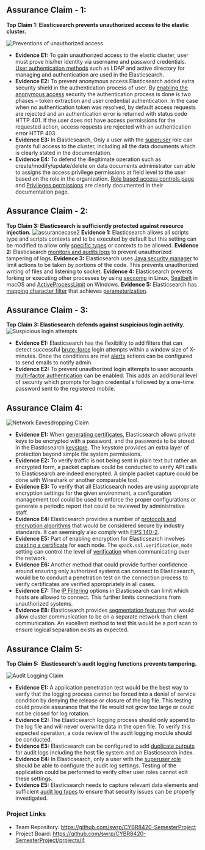 

## Assurance Claim - 1: 

**Top Claim 1: Elasticsearch prevents unauthorized access to the elastic cluster.**

![Preventions of unauthorized access](https://github.com/swrp/CYBR8420-SemesterProject/blob/maddagada/Assurance-Cases/Assurance%20Case-Preventing%20unauthorized%20access.png)

* **Evidence E1:** To gain unauthorized access to the elastic cluster, user must prove his/her identity via username and password credentials. [User authentication methods](https://www.elastic.co/guide/en/shield/current/setting-up-authentication.html) such as LDAP and active directory for managing and authentication are used in the Elasticsearch.
* **Evidence E2:** To prevent anonymous access Elasticsearch added extra security shield in the authentication process of user. By [enabling the anonymous access](https://www.elastic.co/guide/en/shield/current/anonymous-access.html) security the authentication process is done is two phases – token extraction and user credential authentication. In the case when no authentication token was resolved, by default access requests are rejected and an authentication error is returned with status code HTTP 401. If the user does not have access permissions for the requested action, access requests are rejected with an authentication error HTTP 403. 
* **Evidence E3:** In Elasticsearch, Only a user with the [superuser](https://www.elastic.co/guide/en/elastic-stack-overview/6.4/built-in-roles.html) role can grants full access to the cluster, including all the data documents which is clearly stated in the documentation.
* **Evidence E4:** To defend the illegitimate operation such as create/modify/update/delete on data documents administrator can able to assigns the access privilege permissions at field level to the user based on the role in the organization. [Role based access controls page](https://www.elastic.co/guide/en/elastic-stack-overview/6.4/authorization.html) and [Privileges permissions](https://www.elastic.co/guide/en/elastic-stack-overview/6.4/security-privileges.html) are clearly documented in their documentation page.


## Assurance Claim - 2:
**Top Claim 3: Elasticsearch is sufficiently protected against resource injection.**
![assurancecase2](https://user-images.githubusercontent.com/33559403/46900815-ebed0d00-ce65-11e8-8d19-b112d69ab9cd.png)
**Evidence 1:** Elasticsearch allows all scripts type and scripts contexts and to be executed by default but this setting can be modified to allow only [specific types]( https://www.elastic.co/guide/en/elasticsearch/reference/current/modules-scripting-security.html) or contexts to be allowed.
**Evidence 2:** Elasticsearch [monitors and audits logs](https://www.elastic.co/guide/en/elastic-stack-overview/6.4/audit-event-types.html) to prevent unauthorized tampering of logs.
**Evidence 3:** Elasticsearch uses [Java security manager](https://www.elastic.co/guide/en/elasticsearch/reference/current/modules-scripting-security.html) to limit actions to be taken by portions of the code. This prevents unauthorized writing of files and listening to socket.
**Evidence 4:** Elasticsearch prevents forking or executing other processes by using [seccomp]( https://en.wikipedia.org/wiki/Seccomp) in Linux, [Seatbelt](https://www.chromium.org/developers/design-documents/sandbox/osx-sandboxing-design) in macOS and [ActiveProcessLimit]( https://msdn.microsoft.com/en-us/library/windows/desktop/ms684147) on Windows.
**Evidence 5:** Elasticsearch has [mapping character filter]( https://www.elastic.co/guide/en/elasticsearch/guide/master/char-filters.html) that achieves [parameterization]( https://www.elastic.co/guide/en/elasticsearch/reference/current/modules-scripting-security.html).

## Assurance Claim - 3: 
**Top Claim 3: Elasticsearch defends against suspicious login activity.**
![Suspicious login attempts](https://github.com/swrp/CYBR8420-SemesterProject/blob/swrp/Assurance-Cases/Assurance-Claim.png)
* **Evidence E1:** Elasticsearch has the flexibility to add filters that can detect successful [brute-force](https://www.elastic.co/blog/integrating-elasticsearch-with-arcsight-siem-part-4) login attempts within a window size of X-minutes. Once the conditions are met [alerts](https://www.elastic.co/guide/en/watcher/current/actions.html#actions-email) actions can be configured to send emails to notify admin.
* **Evidence E2:** To prevent unauthorized login attempts to user accounts [multi-factor authentication](https://www.elastic.co/guide/en/cloud/current/ec-account-security.html) can be enabled. This adds an additional level of security which prompts for login credential's followed by a one-time password sent to the registered mobile.  

## Assurance Claim 4:
![Network Eavesdropping Claim](https://github.com/swrp/CYBR8420-SemesterProject/blob/mabaumgartner/Assurance-Cases/Assurance%20Claim%204.png)

* **Evidence E1:** When [generating certificates](https://www.elastic.co/guide/en/elasticsearch/reference/6.4/configuring-tls.html#node-certificates), Elasticsearch allows private keys to be encrypted with a password, and the passwords to be stored in the Elasticsearch [keystore](https://www.elastic.co/guide/en/elasticsearch/reference/current/secure-settings.html).  The keystore provides an extra layer of protection beyond simple file system permissions.
* **Evidence E2:** To verify traffic is not being sent in plain text but rather an encrypted form, a packet capture could be conducted to verify API calls to Elasticsearch are indeed encrypted.  A simple packet capture could be done with Wireshark or another comparable tool. 
* **Evidence E3:** To verify that all Elasticsearch nodes are using appropriate encryption settings for the given environment, a configuration management tool could be used to enforce the proper configurations or generate a periodic report that could be reviewed by administrative staff.
* **Evidence E4:** Elasticsearch provides a number of [protocols and encryption algorithms](https://www.elastic.co/guide/en/elasticsearch/reference/6.4/security-settings.html#ssl-tls-settings) that would be considered secure by industry standards.  It can seemingly also comply with [FIPS 140-2](https://www.elastic.co/guide/en/elasticsearch/reference/6.4/fips-140-compliance.html#fips-140-compliance).
* **Evidence E5:** Part of enabling encryption for Elasticsearch involves [creating a certificate](https://www.elastic.co/guide/en/elasticsearch/reference/6.4/configuring-tls.html#node-certificates) for each node.  The `xpack.ssl.verification_mode` setting can control the level of [verification](https://www.elastic.co/guide/en/elasticsearch/reference/6.4/security-settings.html#ssl-tls-settings) when communicating over the network.
* **Evidence E6:** Another method that could provide further confidence around ensuring only authorized systems can connect to Elasticsearch, would be to conduct a penetration test on the connection process to verify certificates are verified appropriately in all cases.
* **Evidence E7:** The [IP Filtering](https://www.elastic.co/guide/en/elastic-stack-overview/6.4/ip-filtering.html#ip-filtering) options in Elasticsearch can limit which hosts are allowed to connect.  This further limits connections from unauthorized systems.
* **Evidence E8:**  Elasticsearch provides [segmentation features](https://www.elastic.co/guide/en/elasticsearch/reference/6.4/separating-node-client-traffic.html#separating-node-client-traffic) that would allow cluster communication to be on a separate network than client communication.  An excellent method to test this would be a port scan to ensure logical separation exists as expected.
 
## Assurance Claim 5: 
**Top Claim 5:  Elasticsearch's audit logging functions prevents tampering.**

![Audit Logging Claim](https://github.com/swrp/CYBR8420-SemesterProject/blob/mabaumgartner/Assurance-Cases/Assurance%20Claim%205.png)

* **Evidence E1:** A application penetration test would be the best way to verify that the logging process cannot be forced into a denial of service condition by denying the release or closure of the log file.  This testing could provide assurance that the file would not grow too large or could not be closed for log rotation.
* **Evidence E2:** The Elasticsearch logging process should only append to the log file and will never overwrite data in the open file.  To verify this expected operation, a code review of the audit logging module should be conducted.
* **Evidence E3:** Elasticsearch can be configured to add [duplicate outputs](https://www.elastic.co/guide/en/elastic-stack-overview/6.4/auditing.html#auditing) for audit logs including the host file system and an Elasticsearch index.
* **Evidence E4:** In Elasticsearch, only a user with the [superuser role](https://www.elastic.co/guide/en/elastic-stack-overview/6.4/built-in-roles.html) should be able to configure the audit log settings.  Testing of the application could be performed to verify other user roles cannot edit these settings.
* **Evidence E5:** Elasticsearch needs to capture relevant data elements and sufficient [audit log types](https://www.elastic.co/guide/en/elastic-stack-overview/6.4/audit-event-types.html) to ensure that security issues can be properly investigated.


### Project Links
* Team Repository: https://github.com/swrp/CYBR8420-SemesterProject
* Project Board: https://github.com/swrp/CYBR8420-SemesterProject/projects/4
